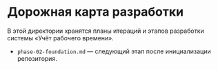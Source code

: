 # Дорожная карта разработки

В этой директории хранятся планы итераций и этапов разработки системы «Учёт рабочего времени».

- `phase-02-foundation.md` — следующий этап после инициализации репозитория.
